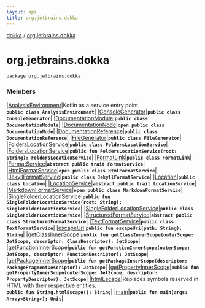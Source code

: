 ```yaml
---
layout: api
title: org.jetbrains.dokka
---
```

[dokka](../index.html) / [org.jetbrains.dokka](index.html)


# org.jetbrains.dokka



```
package org.jetbrains.dokka
```


### Members


|[AnalysisEnvironment](AnalysisEnvironment/index.html)|Kotlin as a service entry point<br/>**`public class AnalysisEnvironment`**|
|[ConsoleGenerator](ConsoleGenerator/index.html)|**`public class ConsoleGenerator`**|
|[DocumentationModule](DocumentationModule/index.html)|**`public class DocumentationModule`**|
|[DocumentationNode](DocumentationNode/index.html)|**`open public class DocumentationNode`**|
|[DocumentationReference](DocumentationReference/index.html)|**`public class DocumentationReference`**|
|[FileGenerator](FileGenerator/index.html)|**`public class FileGenerator`**|
|[FoldersLocationService](FoldersLocationService/index.html)|**`public class FoldersLocationService`**|
|[FoldersLocationService](FoldersLocationService.html)|**`public fun FoldersLocationService(root: String): FoldersLocationService`**|
|[FormatLink](FormatLink/index.html)|**`public class FormatLink`**|
|[FormatService](FormatService.html)|**`abstract public trait FormatService`**|
|[HtmlFormatService](HtmlFormatService/index.html)|**`open public class HtmlFormatService`**|
|[JekyllFormatService](JekyllFormatService/index.html)|**`public class JekyllFormatService`**|
|[Location](Location/index.html)|**`public class Location`**|
|[LocationService](LocationService.html)|**`abstract public trait LocationService`**|
|[MarkdownFormatService](MarkdownFormatService/index.html)|**`open public class MarkdownFormatService`**|
|[SingleFolderLocationService](SingleFolderLocationService.html)|**`public fun SingleFolderLocationService(root: String): SingleFolderLocationService`**|
|[SingleFolderLocationService](SingleFolderLocationService/index.html)|**`public class SingleFolderLocationService`**|
|[StructuredFormatService](StructuredFormatService/index.html)|**`abstract public class StructuredFormatService`**|
|[TextFormatService](TextFormatService/index.html)|**`public class TextFormatService`**|
|[escapeUri](escapeUri.html)|**`public fun escapeUri(path: String): String`**|
|[getClassInnerScope](getClassInnerScope.html)|**`public fun getClassInnerScope(outerScope: JetScope, descriptor: ClassDescriptor): JetScope`**|
|[getFunctionInnerScope](getFunctionInnerScope.html)|**`public fun getFunctionInnerScope(outerScope: JetScope, descriptor: FunctionDescriptor): JetScope`**|
|[getPackageInnerScope](getPackageInnerScope.html)|**`public fun getPackageInnerScope(descriptor: PackageFragmentDescriptor): JetScope`**|
|[getPropertyInnerScope](getPropertyInnerScope.html)|**`public fun getPropertyInnerScope(outerScope: JetScope, descriptor: PropertyDescriptor): JetScope`**|
|[htmlEscape](htmlEscape.html)|Replaces symbols reserved in HTML with their respective entities.<br/>**`public fun String.htmlEscape(): String`**|
|[main](main.html)|**`public fun main(args: Array<String>): Unit`**|

